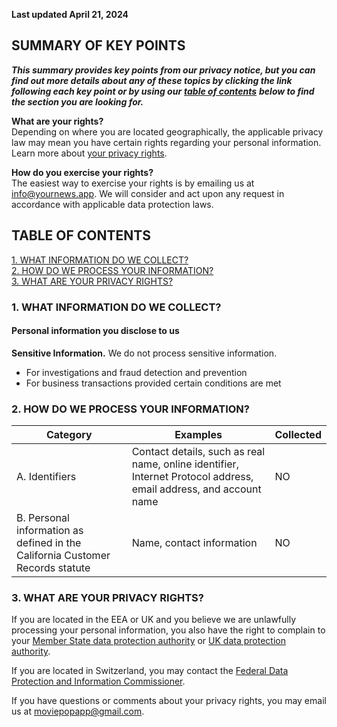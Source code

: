 **Last updated April 21, 2024**

## SUMMARY OF KEY POINTS

***This summary provides key points from our privacy notice, but you can find out more details about any of these topics by clicking the link following each key point or by using our*** [***table of contents***](#table-of-contents) ***below to find the section you are looking for.***

**What are your rights?**  
Depending on where you are located geographically, the applicable privacy law may mean you have certain rights regarding your personal information. Learn more about [your privacy rights](#3-what-are-your-privacy-rights).

**How do you exercise your rights?**  
The easiest way to exercise your rights is by emailing us at info@yournews.app. We will consider and act upon any request in accordance with applicable data protection laws.

## TABLE OF CONTENTS

[1. WHAT INFORMATION DO WE COLLECT?](#1-what-information-do-we-collect)  
[2. HOW DO WE PROCESS YOUR INFORMATION?](#2-how-do-we-process-your-information)  
[3. WHAT ARE YOUR PRIVACY RIGHTS?](#3-what-are-your-privacy-rights)

### 1. WHAT INFORMATION DO WE COLLECT?

#### Personal information you disclose to us

**Sensitive Information.** We do not process sensitive information.

- For investigations and fraud detection and prevention
- For business transactions provided certain conditions are met

### 2. HOW DO WE PROCESS YOUR INFORMATION?

| Category | Examples | Collected |
|----------|----------|-----------|
| A. Identifiers | Contact details, such as real name, online identifier, Internet Protocol address, email address, and account name | NO |
| B. Personal information as defined in the California Customer Records statute | Name, contact information | NO |

### 3. WHAT ARE YOUR PRIVACY RIGHTS?

If you are located in the EEA or UK and you believe we are unlawfully processing your personal information, you also have the right to complain to your [Member State data protection authority](https://ec.europa.eu/justice/data-protection/bodies/authorities/index_en.htm) or [UK data protection authority](https://ico.org.uk/make-a-complaint/data-protection-complaints/data-protection-complaints/).

If you are located in Switzerland, you may contact the [Federal Data Protection and Information Commissioner](https://www.edoeb.admin.ch/edoeb/en/home.html).

If you have questions or comments about your privacy rights, you may email us at moviepopapp@gmail.com.
